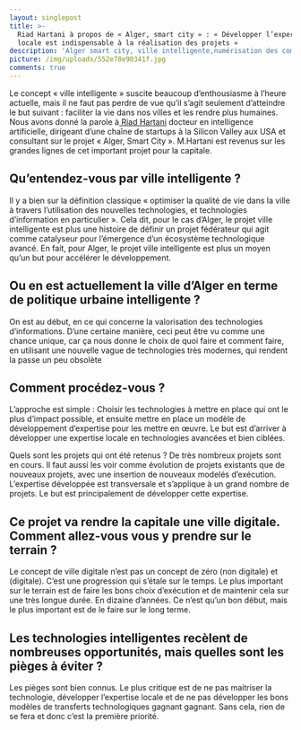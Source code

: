 ```yaml
---
layout: singlepost
title: >-
  Riad Hartani à propos de « Alger, smart city » : « Développer l’expertise
  locale est indispensable à la réalisation des projets »
description: 'Alger smart city, ville intelligente,numérisation des communes'
picture: /img/uploads/552e78e90341f.jpg
comments: true
---
```

Le concept « ville intelligente » suscite beaucoup d’enthousiasme à l’heure actuelle, mais il ne faut pas perdre de vue qu’il s’agit seulement d’atteindre le but suivant : faciliter la vie dans nos villes et les rendre plus humaines. Nous avons donné la parole à[ Riad Hartani](http://blogs.worldbank.org/arabvoices/fr/profiles-diaspora-riad-hartani) docteur en intelligence artificielle, dirigeant d’une chaîne de startups à la Silicon Valley aux USA et consultant sur le projet « Alger, Smart City ». M.Hartani est revenus sur les grandes lignes de cet important projet pour la capitale.

## Qu’entendez-vous par ville intelligente ?

Il y a bien sur la définition classique « optimiser la qualité de vie dans la ville à travers l’utilisation des nouvelles technologies, et technologies d’information en particulier ». Cela dit, pour le cas d’Alger, le projet ville intelligente est plus une histoire de définir un projet fédérateur qui agit comme catalyseur pour l’émergence d’un écosystème technologique avancé. En fait, pour Alger, le projet ville intelligente est plus un moyen qu’un but pour accélérer le développement.

## Ou en est actuellement la ville d’Alger en terme de politique urbaine intelligente ?

On est au début, en ce qui concerne la valorisation des technologies d’informations. D’une certaine manière, ceci peut être vu comme une chance unique, car ça nous donne le choix de quoi faire et comment faire, en utilisant une nouvelle vague de technologies très modernes, qui rendent la passe un peu obsolète

## Comment procédez-vous ?

L’approche est simple : Choisir les technologies à mettre en place qui ont le plus d’impact possible, et ensuite mettre en place un modèle de développement d’expertise pour les mettre en œuvre. Le but est d’arriver à développer une expertise locale en technologies avancées et bien ciblées.

Quels sont les projets qui ont été retenus ?
De très nombreux projets sont en cours. Il faut aussi les voir comme évolution de projets existants que de nouveaux projets, avec une insertion de nouveaux modelés d’exécution. L’expertise développée est transversale et s’applique à un grand nombre de projets. Le but est principalement de développer cette expertise.

## Ce projet va rendre la capitale une ville digitale. Comment allez-vous vous y prendre sur le terrain ?

Le concept de ville digitale n’est pas un concept de zéro (non digitale) et (digitale). C’est une progression qui s’étale sur le temps. Le plus important sur le terrain est de faire les bons choix d’exécution et de maintenir cela sur une très longue durée. En dizaine d’années. Ce n’est qu’un bon début, mais le plus important est de le faire sur le long terme.

## Les technologies intelligentes recèlent de nombreuses opportunités, mais quelles sont les pièges   à éviter ?

Les pièges sont bien connus. Le plus critique est de ne pas maitriser la technologie, développer l’expertise locale et de ne pas développer les bons modèles de transferts technologiques gagnant gagnant. Sans cela, rien de se fera et donc c’est la première priorité.
